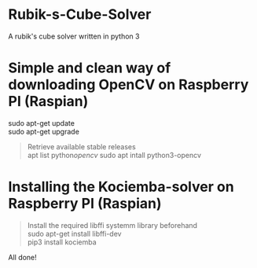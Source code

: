 # Rubik-s-Cube-Solver
A rubik's cube solver written in python 3

# Simple and clean way of downloading OpenCV on Raspberry PI (Raspian)


sudo apt-get update   
sudo apt-get upgrade   

> Retrieve available stable releases   
apt list python*opencv*
sudo apt intall python3-opencv

# Installing the Kociemba-solver on Raspberry PI (Raspian)

> Install the required libffi systemm library beforehand    
sudo apt-get install libffi-dev    
pip3 install kociemba    

All done!
